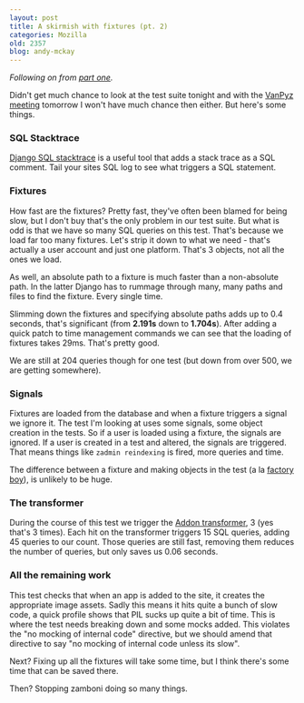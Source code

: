```yaml
---
layout: post
title: A skirmish with fixtures (pt. 2)
categories: Mozilla
old: 2357
blog: andy-mckay
---
```

<p><em>Following on from <a href="http://www.agmweb.ca/blog/andy/2356/">part one</a>.</em></p>
<p>Didn't get much chance to look at the test suite tonight and with the <a href="http://www.meetup.com/vanpyz/">VanPyz meeting</a> tomorrow I won't have much chance then either. But here's some things.</p>
<h3>SQL Stacktrace</h3>
<p><a href="https://github.com/adw0rd/django-sql-stacktrace">Django SQL stacktrace</a> is a useful tool that adds a stack trace as a SQL comment. Tail your sites SQL log to see what triggers a SQL statement.</p>
<h3>Fixtures</h3>
<p>How fast are the fixtures? Pretty fast, they've often been blamed for being slow, but I don't buy that's the only problem in our test suite. But what is odd is that we have so many SQL queries on this test. That's because we load far too many fixtures. Let's strip it down to what we need - that's actually a user account and just one platform. That's 3 objects, not all the ones we load.</p>
<p>As well, an absolute path to a fixture is much faster than a non-absolute path. In the latter Django has to rummage through many, many paths and files to find the fixture. Every single time.</p>
<p>Slimming down the fixtures and specifying absolute paths adds up to 0.4 seconds, that's significant (from <b>2.191s</b> down to <b>1.704s</b>). After adding a quick patch to time management commands we can see that the loading of fixtures takes 29ms. That's pretty good.</p>
<p>We are still at 204 queries though for one test (but down from over 500, we are getting somewhere).</p>
<h3>Signals</h3>
<p>Fixtures are loaded from the database and when a fixture triggers a signal we ignore it. The test I'm looking at uses some signals, some object creation in the tests. So if a user is loaded using a fixture, the signals are ignored. If a user is created in a test and altered, the signals are triggered. That means things like <code>zadmin reindexing</code> is fired, more queries and time.</p>
<p>The difference between a fixture and making objects in the test (a la <a href="https://github.com/dnerdy/factory_boy">factory boy</a>), is unlikely to be huge.</p>
<h3>The transformer</h3>
<p>During the course of this test we trigger the <a href="https://github.com/mozilla/zamboni/blob/master/apps/addons/models.py#L850">Addon transformer</a>, 3 (yes that's 3 times). Each hit on the transformer triggers 15 SQL queries, adding 45 queries to our count. Those queries are still fast, removing them reduces the number of queries, but only saves us 0.06 seconds.</p>
<h3>All the remaining work</h3>
<p>This test checks that when an app is added to the site, it creates the appropriate image assets. Sadly this means it hits quite a bunch of slow code, a quick profile shows that PIL sucks up quite a bit of time. This is where the test needs breaking down and some mocks added. This violates the "no mocking of internal code" directive, but we should amend that directive to say "no mocking of internal code unless its slow".</p>
<p>Next? Fixing up all the fixtures will take some time, but I think there's some time that can be saved there.</p>
<p>Then? Stopping zamboni doing so many things.</p>